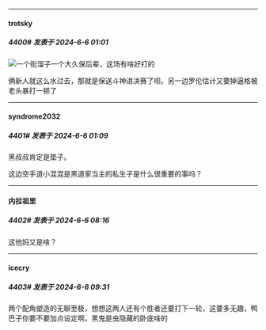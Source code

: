 ﻿
*****

####  trotsky  
##### 4400#       发表于 2024-6-6 01:01

<img src="https://static.saraba1st.com/image/smiley/face2017/001.png" referrerpolicy="no-referrer">一个街溜子一个大久保后辈，这场有啥好打的

俩新人就这么水过去，那就是保送斗神进决赛了呗。另一边罗伦估计又要掉逼格被老头暴打一顿了


*****

####  syndrome2032  
##### 4401#       发表于 2024-6-6 01:09

黑叔叔肯定是垫子。

这边空手道小混混是黑道家当主的私生子是什么很重要的事吗？


*****

####  内拉祖里  
##### 4402#       发表于 2024-6-6 08:16

这他妈又是啥？


*****

####  icecry  
##### 4403#       发表于 2024-6-6 09:31

两个配角塑造的无聊至极，想想这两人还有个胜者还要打下一轮，这要多无趣，鸭巴子你要不要加点设定啊，黑鬼是虫隐藏的卧底啥的

